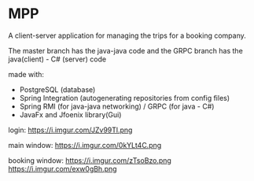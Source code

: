 # MPP

<p>A client-server application for managing the trips for a booking company.</p>
<p>The master branch has the java-java code and the GRPC branch has the java(client) - C# (server) code</p>

<p>made with:</p>
<ul>
<li>PostgreSQL (database)</li>
<li>Spring Integration (autogenerating repositories from config files)</li>
<li>Spring RMI (for java-java networking) / GRPC (for java - C#)</li>
<li>JavaFx and Jfoenix library(Gui)</li>
</ul>


login:
https://i.imgur.com/JZv99Tl.png

main window:
https://i.imgur.com/0kYLt4C.png

booking window:
https://i.imgur.com/zTsoBzo.png
https://i.imgur.com/exw0gBh.png
